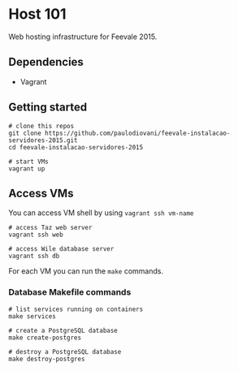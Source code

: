# Host 101

Web hosting infrastructure for Feevale 2015.

## Dependencies

- Vagrant

## Getting started

```console
# clone this repos
git clone https://github.com/paulodiovani/feevale-instalacao-servidores-2015.git
cd feevale-instalacao-servidores-2015

# start VMs
vagrant up
```


## Access VMs

You can access VM shell by using `vagrant ssh vm-name`

```console
# access Taz web server
vagrant ssh web

# access Wile database server
vagrant ssh db
```

For each VM you can run the `make` commands.

### Database Makefile commands

```console
# list services running on containers
make services

# create a PostgreSQL database
make create-postgres

# destroy a PostgreSQL database
make destroy-postgres
```

